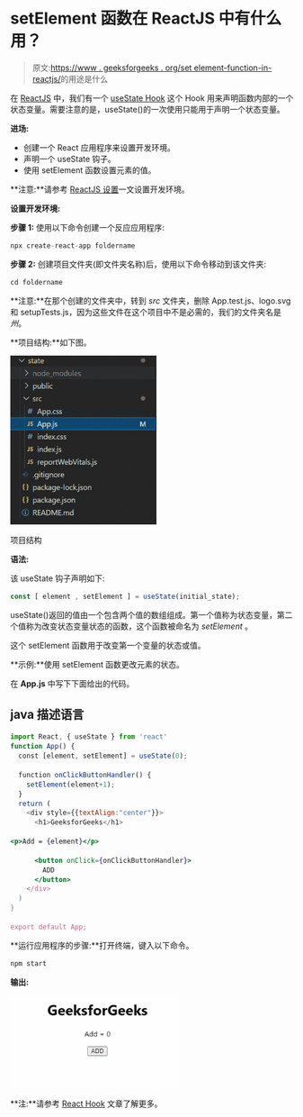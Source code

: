 # setElement 函数在 ReactJS 中有什么用？

> 原文:[https://www . geeksforgeeks . org/set element-function-in-reactjs/](https://www.geeksforgeeks.org/what-is-the-use-of-setelement-function-in-reactjs/)的用途是什么

在 [ReactJS](https://www.geeksforgeeks.org/reactjs-tutorials/) 中，我们有一个 [useState Hook](https://www.geeksforgeeks.org/reactjs-usestate-hook/) 这个 Hook 用来声明函数内部的一个状态变量。需要注意的是，useState()的一次使用只能用于声明一个状态变量。

**进场:**

*   创建一个 React 应用程序来设置开发环境。
*   声明一个 useState 钩子。
*   使用 setElement 函数设置元素的值。

**注意:**请参考 [ReactJS 设置](https://www.geeksforgeeks.org/reactjs-setting-development-environment/)一文设置开发环境。

**设置开发环境:**

**步骤 1:** 使用以下命令创建一个反应应用程序:

```jsx
npx create-react-app foldername
```

**步骤 2:** 创建项目文件夹(即文件夹名称)后，使用以下命令移动到该文件夹:

```jsx
cd foldername
```

**注意:**在那个创建的文件夹中，转到 *src* 文件夹，删除 App.test.js、logo.svg 和 setupTests.js，因为这些文件在这个项目中不是必需的，我们的文件夹名是*州*。

**项目结构:**如下图。

![](img/22d7710d7a59776711d31307219559ba.png)

项目结构

**语法:**

该 useState 钩子声明如下:

```jsx
const [ element , setElement ] = useState(initial_state);
```

useState()返回的值由一个包含两个值的数组组成。第一个值称为状态变量，第二个值称为改变状态变量状态的函数，这个函数被命名为 *setElement* 。

这个 setElement 函数用于改变第一个变量的状态或值。

**示例:**使用 setElement 函数更改元素的状态。

在 **App.js** 中写下下面给出的代码。

## java 描述语言

```jsx
import React, { useState } from 'react'
function App() {
  const [element, setElement] = useState(0);

  function onClickButtonHandler() {
    setElement(element+1);
  }
  return (
    <div style={{textAlign:"center"}}>
      <h1>GeeksforGeeks</h1>

<p>Add = {element}</p>

      <button onClick={onClickButtonHandler}>
        ADD
      </button>
    </div>
  )
}

export default App;
```

**运行应用程序的步骤:**打开终端，键入以下命令。

```jsx
npm start
```

**输出:**

![](img/a49f47549ebced61a659eacd003da994.png)

**注:**请参考 [React Hook](https://www.geeksforgeeks.org/introduction-to-react-hooks/) 文章了解更多。